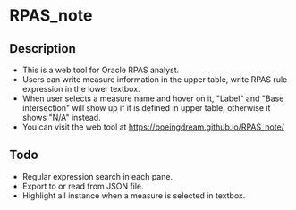 # RPAS_note
## Description
* This is a web tool for Oracle RPAS analyst.
* Users can write measure information in the upper table, write RPAS rule expression in the lower textbox.
* When user selects a measure name and hover on it, "Label" and "Base intersection" will show up if it is defined in upper table, otherwise it shows "N/A" instead.
* You can visit the web tool at https://boeingdream.github.io/RPAS_note/

## Todo
* Regular expression search in each pane.
* Export to or read from JSON file.
* Highlight all instance when a measure is selected in textbox.
